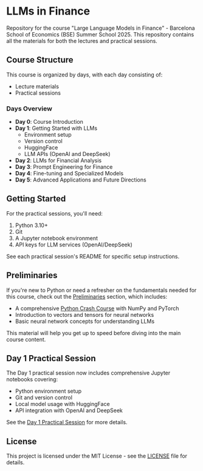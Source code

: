 # LLMs in Finance

Repository for the course "Large Language Models in Finance" - Barcelona School of Economics (BSE) Summer School 2025. This repository contains all the materials for both the lectures and practical sessions.

## Course Structure

This course is organized by days, with each day consisting of:
- Lecture materials
- Practical sessions

### Days Overview

- **Day 0**: Course Introduction
- **Day 1**: Getting Started with LLMs
  - Environment setup
  - Version control
  - HuggingFace
  - LLM APIs (OpenAI and DeepSeek)
- **Day 2**: LLMs for Financial Analysis
- **Day 3**: Prompt Engineering for Finance
- **Day 4**: Fine-tuning and Specialized Models
- **Day 5**: Advanced Applications and Future Directions

## Getting Started

For the practical sessions, you'll need:
1. Python 3.10+
2. Git
3. A Jupyter notebook environment
4. API keys for LLM services (OpenAI/DeepSeek)

See each practical session's README for specific setup instructions.

## Preliminaries

If you're new to Python or need a refresher on the fundamentals needed for this course, check out the [Preliminaries](src/preliminaries/README.md) section, which includes:

- A comprehensive [Python Crash Course](src/preliminaries/01-python-crash-course.ipynb) with NumPy and PyTorch
- Introduction to vectors and tensors for neural networks
- Basic neural network concepts for understanding LLMs

This material will help you get up to speed before diving into the main course content.

## Day 1 Practical Session

The Day 1 practical session now includes comprehensive Jupyter notebooks covering:
- Python environment setup
- Git and version control
- Local model usage with HuggingFace
- API integration with OpenAI and DeepSeek

See the [Day 1 Practical Session](src/day1/practical-session/README.md) for more details.

## License

This project is licensed under the MIT License - see the [LICENSE](LICENSE) file for details. 

